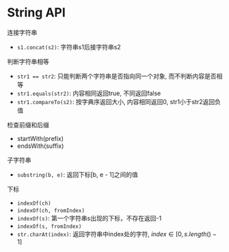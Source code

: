 # String API

连接字符串

- `s1.concat(s2)`: 字符串s1后接字符串s2

判断字符串相等

- `str1 == str2`: 只能判断两个字符串是否指向同一个对象, 而不判断内容是否相等
- `str1.equals(str2)`: 内容相同返回true, 不同返回false
- `str1.compareTo(s2)`: 按字典序返回大小, 内容相同返回0, str1小于str2返回负值

检查前缀和后缀

- startWith(prefix)
- endsWith(suffix)

子字符串

- `substring(b, e)`: 返回下标[b, e - 1]之间的值

下标

- `indexOf(ch)`
- `indexOf(ch, fromIndex)`
- `indexOf(s)`: 第一个字符串s出现的下标，不存在返回-1
- `indexOf(s, fromIndex)`
- `str.charAt(index)`: 返回字符串中index处的字符, $index \in [0, s.length() - 1]$
